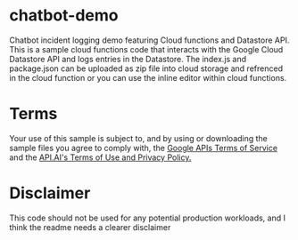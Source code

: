 # chatbot-demo
Chatbot incident logging demo featuring Cloud functions and Datastore API.
This is a sample cloud functions code that interacts with the Google Cloud Datastore API and logs entries in the Datastore. 
The index.js and package.json can be uploaded as zip file into cloud storage and refrenced in the cloud function or you can use the inline editor within cloud functions.

# Terms
Your use of this sample is subject to, and by using or downloading the sample files you agree to comply with, the [Google APIs Terms of Service](https://developers.google.com/terms/) and the [API.AI's Terms of Use and Privacy Policy.](
https://api.ai/terms-and-privacy)

# Disclaimer
This code should not be used for any potential production workloads, and I think the readme needs a clearer disclaimer

